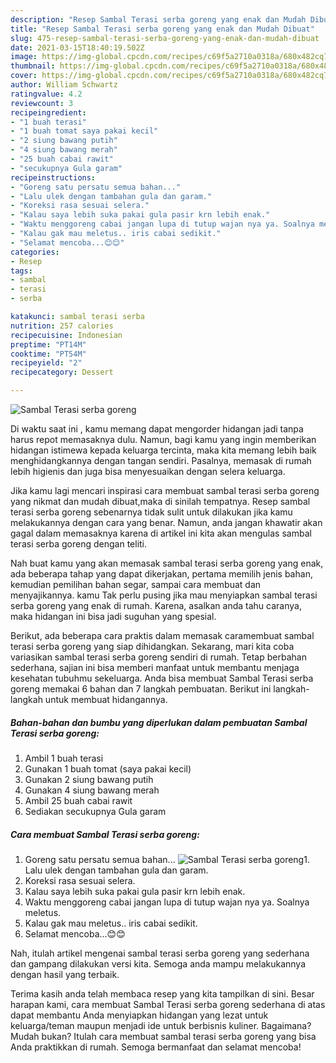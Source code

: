 ```yaml
---
description: "Resep Sambal Terasi serba goreng yang enak dan Mudah Dibuat"
title: "Resep Sambal Terasi serba goreng yang enak dan Mudah Dibuat"
slug: 475-resep-sambal-terasi-serba-goreng-yang-enak-dan-mudah-dibuat
date: 2021-03-15T18:40:19.502Z
image: https://img-global.cpcdn.com/recipes/c69f5a2710a0318a/680x482cq70/sambal-terasi-serba-goreng-foto-resep-utama.jpg
thumbnail: https://img-global.cpcdn.com/recipes/c69f5a2710a0318a/680x482cq70/sambal-terasi-serba-goreng-foto-resep-utama.jpg
cover: https://img-global.cpcdn.com/recipes/c69f5a2710a0318a/680x482cq70/sambal-terasi-serba-goreng-foto-resep-utama.jpg
author: William Schwartz
ratingvalue: 4.2
reviewcount: 3
recipeingredient:
- "1 buah terasi"
- "1 buah tomat saya pakai kecil"
- "2 siung bawang putih"
- "4 siung bawang merah"
- "25 buah cabai rawit"
- "secukupnya Gula garam"
recipeinstructions:
- "Goreng satu persatu semua bahan..."
- "Lalu ulek dengan tambahan gula dan garam."
- "Koreksi rasa sesuai selera."
- "Kalau saya lebih suka pakai gula pasir krn lebih enak."
- "Waktu menggoreng cabai jangan lupa di tutup wajan nya ya. Soalnya meletus."
- "Kalau gak mau meletus.. iris cabai sedikit."
- "Selamat mencoba...😊😊"
categories:
- Resep
tags:
- sambal
- terasi
- serba

katakunci: sambal terasi serba 
nutrition: 257 calories
recipecuisine: Indonesian
preptime: "PT14M"
cooktime: "PT54M"
recipeyield: "2"
recipecategory: Dessert

---
```



![Sambal Terasi serba goreng](https://img-global.cpcdn.com/recipes/c69f5a2710a0318a/680x482cq70/sambal-terasi-serba-goreng-foto-resep-utama.jpg)

Di waktu  saat ini , kamu memang dapat mengorder hidangan jadi tanpa harus repot memasaknya dulu. Namun, bagi kamu yang ingin memberikan hidangan istimewa kepada keluarga tercinta, maka kita memang lebih baik menghidangkannya dengan tangan sendiri. Pasalnya, memasak di rumah lebih higienis dan juga bisa menyesuaikan dengan selera keluarga.

Jika kamu lagi mencari inspirasi cara membuat sambal terasi serba goreng yang nikmat dan mudah dibuat,maka di sinilah tempatnya. Resep sambal terasi serba goreng  sebenarnya tidak sulit untuk dilakukan jika kamu melakukannya dengan cara yang benar. Namun, anda jangan khawatir akan gagal dalam memasaknya 
karena di artikel ini kita akan mengulas sambal terasi serba goreng dengan teliti.  



Nah buat kamu yang akan memasak sambal terasi serba goreng yang enak, ada beberapa tahap yang dapat dikerjakan, pertama memilih jenis bahan, kemudian pemilihan bahan segar, sampai cara membuat dan menyajikannya. kamu Tak perlu pusing jika mau menyiapkan sambal terasi serba goreng yang enak di rumah. Karena, asalkan anda  tahu caranya, maka hidangan ini bisa jadi suguhan yang spesial.

Berikut, ada beberapa cara praktis  dalam memasak caramembuat sambal terasi serba goreng yang siap dihidangkan. Sekarang, mari kita coba variasikan sambal terasi serba goreng sendiri di rumah. Tetap berbahan sederhana, sajian ini bisa memberi manfaat untuk membantu menjaga kesehatan tubuhmu sekeluarga. Anda bisa membuat Sambal Terasi serba goreng memakai 6 bahan dan 7 langkah pembuatan. Berikut ini langkah-langkah untuk membuat hidangannya.

<!--inarticleads1-->

##### Bahan-bahan dan bumbu yang diperlukan dalam pembuatan Sambal Terasi serba goreng:

1. Ambil 1 buah terasi
1. Gunakan 1 buah tomat (saya pakai kecil)
1. Gunakan 2 siung bawang putih
1. Gunakan 4 siung bawang merah
1. Ambil 25 buah cabai rawit
1. Sediakan secukupnya Gula garam




<!--inarticleads2-->

##### Cara membuat Sambal Terasi serba goreng:

1. Goreng satu persatu semua bahan...
<img src="https://img-global.cpcdn.com/steps/88f186542e0660a6/160x128cq70/sambal-terasi-serba-goreng-langkah-memasak-1-foto.jpg" alt="Sambal Terasi serba goreng">1. Lalu ulek dengan tambahan gula dan garam.
1. Koreksi rasa sesuai selera.
1. Kalau saya lebih suka pakai gula pasir krn lebih enak.
1. Waktu menggoreng cabai jangan lupa di tutup wajan nya ya. Soalnya meletus.
1. Kalau gak mau meletus.. iris cabai sedikit.
1. Selamat mencoba...😊😊




Nah, itulah artikel mengenai  sambal terasi serba goreng  yang sederhana dan gampang dilakukan versi kita. Semoga anda mampu melakukannya dengan hasil yang terbaik. 

Terima kasih anda telah membaca resep yang kita tampilkan di sini. Besar harapan kami, cara membuat  Sambal Terasi serba goreng sederhana di atas dapat membantu Anda menyiapkan hidangan yang lezat untuk keluarga/teman maupun menjadi ide untuk berbisnis kuliner. Bagaimana? Mudah bukan? Itulah cara membuat sambal terasi serba goreng yang bisa Anda praktikkan di rumah. Semoga bermanfaat dan selamat mencoba!

